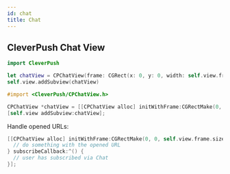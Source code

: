 ```yaml
---
id: chat
title: Chat
---
```


## CleverPush Chat View

<!--DOCUSAURUS_CODE_TABS-->

<!--Swift-->

```swift
import CleverPush

let chatView = CPChatView(frame: CGRect(x: 0, y: 0, width: self.view.frame.size.width, height: self.view.frame.size.height))
self.view.addSubview(chatView)
```

<!--Objective-C-->

```objective-c
#import <CleverPush/CPChatView.h>

CPChatView *chatView = [[CPChatView alloc] initWithFrame:CGRectMake(0, 0, self.view.frame.size.width, self.view.frame.size.height)];
[self.view addSubview:chatView];
```

<!--END_DOCUSAURUS_CODE_TABS-->


Handle opened URLs:

<!--DOCUSAURUS_CODE_TABS-->

<!--Objective-C-->

```objective-c
[[CPChatView alloc] initWithFrame:CGRectMake(0, 0, self.view.frame.size.width, self.view.frame.size.height) urlOpenedCallback:^(NSURL *url) {
  // do something with the opened URL
} subscribeCallback:^() {
  // user has subscribed via Chat
}];
```

<!--END_DOCUSAURUS_CODE_TABS-->
